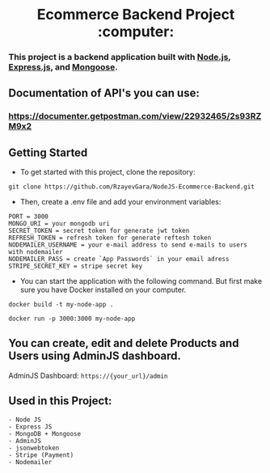 <h1 align="center" style="margin-top: 0px;">Ecommerce Backend Project :computer:</h1>

### This project is a backend application built with [Node.js](https://nodejs.org/), [Express.js](https://expressjs.com/), and [Mongoose](https://mongoosejs.com/).

## Documentation of API's you can use:
### https://documenter.getpostman.com/view/22932465/2s93RZM9x2


## Getting Started

- To get started with this project, clone the repository:

```
git clone https://github.com/RzayevGara/NodeJS-Ecommerce-Backend.git
```

- Then, create a .env file and add your environment variables:
```
PORT = 3000
MONGO_URI = your mongodb uri
SECRET_TOKEN = secret token for generate jwt token
REFRESH_TOKEN = refresh token for generate reftesh token
NODEMAILER_USERNAME = your e-mail address to send e-mails to users with nodemailer
NODEMAILER_PASS = create `App Passwords` in your email adress
STRIPE_SECRET_KEY = stripe secret key
```

- You can start the application with the following command. But first make sure you have Docker installed on your computer.
```
docker build -t my-node-app .
```
```
docker run -p 3000:3000 my-node-app
```

## You can create, edit and delete Products and Users using AdminJS dashboard.
AdminJS Dashboard: ```https://{your_url}/admin```

## Used in this Project:
```
- Node JS
- Express JS
- MongoDB + Mongoose
- AdminJS
- jsonwebtoken
- Stripe (Payment)
- Nodemailer
```
